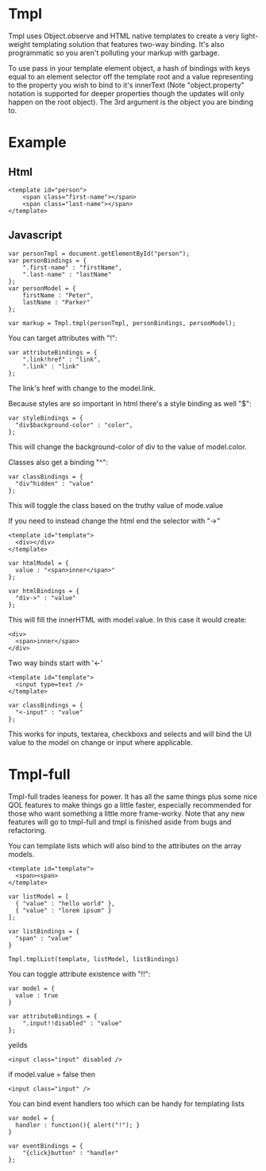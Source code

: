 Tmpl
====

Tmpl uses Object.observe and HTML native templates to create a very light-weight templating solution that features two-way binding.  It's also programmatic so you aren't polluting your markup with garbage.

To use pass in your template element object, a hash of bindings with keys equal to an element selector off the template root and a value representing to the property you wish to bind to it's innerText (Note "object.property" notation is supported for deeper properties though the updates will only happen on the root object).  The 3rd argument is the object you are binding to.

Example
=======

Html
----

```
<template id="person">
	<span class="first-name"></span>
	<span class="last-name"></span>
</template>
```

Javascript
----------

```
var personTmpl = document.getElementById("person");
var personBindings = {
	".first-name" : "firstName",
	".last-name" : "lastName"
};
var personModel = {
	firstName : "Peter",
	lastName : "Parker"
};

var markup = Tmpl.tmpl(personTmpl, personBindings, personModel);
```

You can target attributes with "!":

```
var attributeBindings = {
	".link!href" : "link",
	".link" : "link"
};
```

The link's href with change to the model.link.

Because styles are so important in html there's a style binding as well "$":

```
var styleBindings = {
  "div$background-color" : "color",
};
```

This will change the background-color of div to the value of model.color.

Classes also get a binding "^":

```
var classBindings = {
  "div^hidden" : "value"
};
```

This will toggle the class based on the truthy value of mode.value

If you need to instead change the html end the selector with "->"

```
<template id="template">
  <div></div>
</template>

var htmlModel = {
  value : "<span>inner</span>"
};

var htmlBindings = {
  "div->" : "value"
};
```

This will fill the innerHTML with model.value. In this case it would create:

```
<div>
  <span>inner</span>
</div>
```

Two way binds start with '<\-'

```
<template id="template">
  <input type=text />
</template>

var classBindings = {
  "<-input" : "value"
};
```

This works for inputs, textarea, checkboxs and selects and will bind the UI value to the model on change or input where applicable.

Tmpl-full
=========

Tmpl-full trades leaness for power.  It has all the same things plus some nice QOL features to make things go a little faster, especially recommended for those who want something a little more frame-worky.
Note that any new features will go to tmpl-full and tmpl is finished aside from bugs and refactoring.

You can template lists which will also bind to the attributes on the array models.

```
<template id="template">
  <span><span>
</template>

var listModel = [
  { "value" : "hello world" },
  { "value" : "lorem ipsum" }
];

var listBindings = {
  "span" : "value"
}

Tmpl.tmplList(template, listModel, listBindings)
```

You can toggle attribute existence with "!!":

```
var model = {
  value : true
}

var attributeBindings = {
	".input!!disabled" : "value"
};
```

yeilds

```
<input class="input" disabled />
```

if model.value = false then

```
<input class="input" />
```

You can bind event handlers too which can be handy for templating lists

```
var model = {
  handler : function(){ alert("!"); }
}

var eventBindings = {
	"{click}button" : "handler"
};